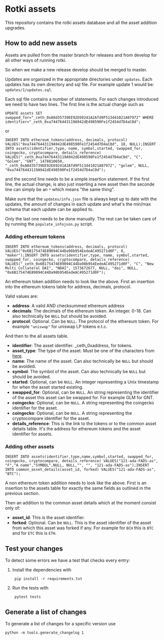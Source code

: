 # Rotki assets

This repository contains the rotki assets database and all the asset addition upgrades.

## How to add new assets

Assets are pulled from the master branch for releases and from develop for all other ways of running rotki.

So when we make a new release develop should be merged to master.

Updates are organized in the appropriate directories under ``updates``. Each updates has its own directory and sql file. For example update 1 would be: ``updates/1/updates.sql``.

Each sql file contains a number of statements. For each changes introduced we need to have two lines. The first line is the actual change such as

```
UPDATE assets SET swapped_for="_ceth_0xA8d35739EE92E69241A2Afd9F513d41021A07972" WHERE identifier="_ceth_0xa74476443119A942dE498590Fe1f2454d7D4aC0d";
```

or

```
INSERT INTO ethereum_tokens(address, decimals, protocol) VALUES("0xa74476443119A942dE498590Fe1f2454d7D4aC0d", 18, NULL);INSERT INTO assets(identifier,type, name, symbol,started, swapped_for, coingecko, cryptocompare, details_reference) VALUES("_ceth_0xa74476443119A942dE498590Fe1f2454d7D4aC0d", "C", "Golem", "GNT", 1478810650, "_ceth_0xA8d35739EE92E69241A2Afd9F513d41021A07972", "golem", NULL, "0xa74476443119A942dE498590Fe1f2454d7D4aC0d");
```

and the second line needs to be a simple insertion statement. If the first line, the actual change, is also just inserting a new asset then the seconde line can simply be an ``*`` which means "the same thing".

Make sure that the `updates/info.json` file is always kept up to date with the updates, the amount of changes in each update and what's the min/max schema that each update can be applied to.

Only the last one needs to be done manually. The rest can be taken care of by running the ``populate_infojson.py`` script.

### Adding ethereum tokens

```
INSERT INTO ethereum_tokens(address, decimals, protocol) VALUES("0x6B175474E89094C44Da98b954EedeAC495271d0F", 8, "maker");INSERT INTO assets(identifier,type, name, symbol,started, swapped_for, coingecko, cryptocompare, details_reference) VALUES("_ceth_0x6B175474E89094C44Da98b954EedeAC495271d0F", "C", "New Multi Collateral DAI", "NDAI", 1573672677, NULL, "dai", NULL, "0x6B175474E89094C44Da98b954EedeAC495271d0F");
```

An ethereum token addition needs to look like the above. First an insertion into the ethereum tokens table for address, decimals, protocol.

Valid values are:

- **address**: A valid AND checksummed ethereum address
- **decimals**: The decimals of the ethereum token. An integer. 0-18. Can also technically be ``NULL`` but should be avoided.
- **protocol**: Optional. Can be ``NULL``. The protocol of the ethereum token. For example ``"uniswap"`` for uniswap LP tokens e.t.c.

And then to the all assets table.

- **identifier**: The asset identifier. _ceth_0xaddress, for tokens.
- **asset_type**: The type of the asset. Must be one of the characters from [here](https://github.com/rotki/rotki/blob/c7a133e00a7cceb0ef84eab16488f056ceb0dae1/rotkehlchen/globaldb/schema.py#L29).
- **name**: The name of the asset. Can also technically be ``NULL`` but should be avoided.
- **symbol**: The symbol of the asset. Can also technically be ``NULL`` but should be avoided.
- **started**: Optional, can be ``NULL``. An integer representing a Unix timestamp for when the asset started existing.
- **swapped_for**: Optional, can be ``NULL``. An string representing the identifier of the asset this asset can be swapped for. For example GLM for GNT.
- **coingecko**: Optional, can be ``NULL``. A string representing the coingecko identifier for the asset.
- **coingecko**: Optional, can be ``NULL``. A string representing the cryptocompare identifier for the asset.
- **details_reference**: This is the link to the tokens or to the common asset details table. It's the address for ethereum tokens and the asset identifier for assets.

### Adding other assets

```
INSERT INTO assets(identifier,type,name,symbol,started, swapped_for, coingecko, cryptocompare, details_reference) VALUES("121-ada-FADS-as", "F","A name","SYMBOL",NULL, NULL,"", "", "121-ada-FADS-as");INSERT INTO common_asset_details(asset_id, forked) VALUES("121-ada-FADS-as", "BTC");
```

A non ethereum token addition needs to look like the above. First is an insertion to the assets table for exactly the same fields as outlined in the previous section.

Then an addition to the common asset details which at the moment consist only of:

- **asset_id**: This is the asset identifier.
- **forked**: Optional. Can be ``NULL``. This is the asset identifier of the asset from which this asset was forked if any. For example for `BCH` this is `BTC` and for `ETC` this is `ETH`.

## Test your changes

To detect some errors we have a test that checks every entry:

1. Install the dependencies with

        pip install -r requirements.txt

2. Run the tests with

        pytest tests

## Generate a list of changes

To generate a list of changes for a specific version use

    python -m tools.generate_changelog 1
